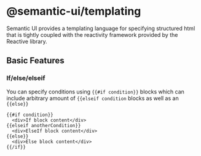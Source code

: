 # @semantic-ui/templating

Semantic UI provides a templating language for specifying structured html that is tightly coupled with the reactivity framework provided by the Reactive library.


## Basic Features


### If/else/elseif 

You can specify conditions using `{{#if condition}}` blocks which can include arbitrary amount of ``{{elseif condition`` blocks as well as an `{{else}}`

```handlerbars
{{#if condition}}
  <div>If block content</div>
{{elseif anotherCondition}}
  <div>ElseIf block content</div>
{{else}}
  <div>Else block content</div>
{{/if}}
```
